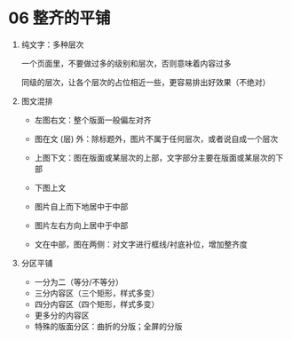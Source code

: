 # 06  整齐的平铺

1. 纯文字：多种层次

   一个页面里，不要做过多的级别和层次，否则意味着内容过多

   同级的层次，让各个层次的占位相近一些，更容易排出好效果（不绝对）

2. 图文混排

   - 左图右文：整个版面一般偏左对齐

   - 图在文 (层) 外：除标题外，图片不属于任何层次，或者说自成一个层次

   - 上图下文：图在版面或某层次的上部，文字部分主要在版面或某层次的下部

   - 下图上文

   - 图片自上而下地居中于中部
   - 图片左右方向上居中于中部
   - 文在中部，图在两侧：对文字进行框线/衬底补位，增加整齐度

3. 分区平铺

   - 一分为二（等分/不等分）
   - 三分内容区（三个矩形，样式多变）
   - 四分内容区（四个矩形，样式多变）
   - 更多分的内容区
   - 特殊的版面分区：曲折的分版；全屏的分版